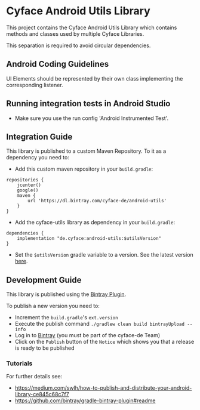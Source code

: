 Cyface Android Utils Library
=================================

This project contains the Cyface Android Utils Library which contains methods and classes used by multiple Cyface Libraries.

This separation is required to avoid circular dependencies.

## Android Coding Guidelines ##
UI Elements should be represented by their own class implementing the corresponding listener.

## Running integration tests in Android Studio
* Make sure you use the run config 'Android Instrumented Test'.

## Integration Guide

This library is published to a custom Maven Repository. To it as a dependency you need to:

* Add this custom maven repository in your `build.gradle`:

``` 
repositories {
    jcenter()
    google()
    maven {
        url 'https://dl.bintray.com/cyface-de/android-utils'
    }
}
```

* Add the cyface-utils library as dependency in your `build.gradle`:

```
dependencies {
    implementation "de.cyface:android-utils:$utilsVersion"
}
```

* Set the `$utilsVersion` gradle variable to a version. See the latest version [here](https://bintray.com/cyface-de/android-utils/de.cyface.utils).  

## Development Guide

This library is published using the [Bintray Plugin](https://github.com/bintray/gradle-bintray-plugin).

To publish a new version you need to:

* Increment the `build.gradle`'s `ext.version`
* Execute the publish command `./gradlew clean build bintrayUpload --info`
* Log in to [Bintray](https://bintray.com/cyface-de/android-utils/de.cyface.utils) (you must be part of the cyface-de Team)
* Click on the `Publish` button of the `Notice` which shows you that a release is ready to be published

### Tutorials

For further details see:

* https://medium.com/swlh/how-to-publish-and-distribute-your-android-library-ce845c68c7f7
* https://github.com/bintray/gradle-bintray-plugin#readme